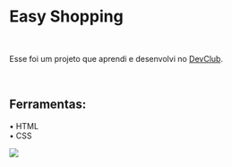 <h1> Easy Shopping </h1>
<br>
<p> Esse foi um projeto que aprendi e desenvolvi no <a href="https://rodolfomori.com.br/devclub">DevClub</a>.</p>
<br>
<h2> Ferramentas:</h2>
<p>
  • HTML
  <br>
  • CSS
</p>
<img src="https://github.com/camilabfar/easy-shopping/blob/main/Mockup%20PC%20and%20Iphone.png?raw=true">
